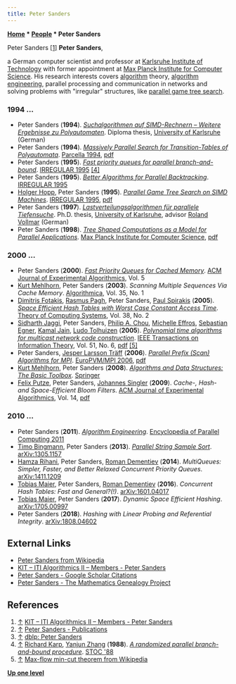 ```yaml
---
title: Peter Sanders
---
```

**[Home](Home "Home") \* [People](People "People") \* Peter Sanders**



 [](http://algo2.iti.kit.edu/english/sanders.php) Peter Sanders <a id="cite-note-1" href="#cite-ref-1">[1]</a> 
**Peter Sanders**,  

a German computer scientist and professor at [Karlsruhe Institute of Technology](https://en.wikipedia.org/wiki/Karlsruhe_Institute_of_Technology) with former appointment at [Max Planck Institute for Computer Science](https://en.wikipedia.org/wiki/Max_Planck_Institute_for_Computer_Science). 
His research interests covers [algorithm](Algorithms "Algorithms") theory, [algorithm engineering](https://en.wikipedia.org/wiki/Algorithm_engineering), parallel processing and communication in networks and solving problems with "irregular" structures, like [parallel game tree search](Parallel_Search "Parallel Search"). 



### 1994 ...


* Peter Sanders (**1994**). *[Suchalgorithmen auf SIMD-Rechnern – Weitere Ergebnisse zu Polyautomaten](https://publikationen.bibliothek.kit.edu/1000087994)*. Diploma thesis, [University of Karlsruhe](https://en.wikipedia.org/wiki/Karlsruhe_Institute_of_Technology) (German)
* Peter Sanders (**1994**). *[Massively Parallel Search for Transition-Tables of Polyautomata](https://publikationen.bibliothek.kit.edu/329894)*. [Parcella 1994](https://dblp.uni-trier.de/db/conf/parcella/parcella1994.html), [pdf](http://algo2.iti.kit.edu/sanders/papers/parcella94.pdf)
* Peter Sanders (**1995**). *[Fast priority queues for parallel branch-and-bound](https://link.springer.com/chapter/10.1007%2F3-540-60321-2_30)*. [IRREGULAR 1995](https://dblp.uni-trier.de/db/conf/irregular/irregular95.html) <a id="cite-note-4" href="#cite-ref-4">[4]</a>
* Peter Sanders (**1995**). *[Better Algorithms for Parallel Backtracking](https://link.springer.com/chapter/10.1007/3-540-60321-2_27)*. [IRREGULAR 1995](https://dblp.uni-trier.de/db/conf/irregular/irregular95.html)
* [Holger Hopp](Holger_Hopp "Holger Hopp"), Peter Sanders (**1995**). *[Parallel Game Tree Search on SIMD Machines](https://link.springer.com/chapter/10.1007/3-540-60321-2_28)*. [IRREGULAR 1995](https://dblp.uni-trier.de/db/conf/irregular/irregular95.html), [pdf](http://algo2.iti.kit.edu/sanders/papers/gamet.pdf)
* Peter Sanders (**1997**). *[Lastverteilungsalgorithmen für parallele Tiefensuche](https://publikationen.bibliothek.kit.edu/997)*. Ph.D. thesis, [University of Karlsruhe](https://en.wikipedia.org/wiki/Karlsruhe_Institute_of_Technology), advisor [Roland Vollmar](Mathematician#RVollmar "Mathematician") (German)
* Peter Sanders (**1998**). *[Tree Shaped Computations as a Model for Parallel Applications](https://www.semanticscholar.org/paper/Tree-Shaped-Computations-as-a-Model-for-Parallel-Sanders/7c87f64bd5b61ea27b2625a32a5e696f6faf814e)*. [Max Planck Institute for Computer Science](https://en.wikipedia.org/wiki/Max_Planck_Institute_for_Informatics), [pdf](http://algo2.iti.kit.edu/sanders/papers/alv.pdf)


### 2000 ...


* Peter Sanders (**2000**). *[Fast Priority Queues for Cached Memory](https://dl.acm.org/doi/10.1145/351827.384249)*. [ACM Journal of Experimental Algorithmics](ACM#JEA "ACM"), Vol. 5
* [Kurt Mehlhorn](Mathematician#KMehlhorn "Mathematician"), Peter Sanders (**2003**). *Scanning Multiple Sequences Via Cache Memory*. [Algorithmica](https://en.wikipedia.org/wiki/Algorithmica), Vol. 35, No. 1
* [Dimitris Fotakis](Mathematician#DFotakis "Mathematician"), [Rasmus Pagh](Mathematician#RPagh "Mathematician"), Peter Sanders, [Paul Spirakis](Mathematician#PGSpirakis "Mathematician") (**2005**). *[Space Efficient Hash Tables with Worst Case Constant Access Time](https://link.springer.com/article/10.1007/s00224-004-1195-x)*. [Theory of Computing Systems](https://en.wikipedia.org/wiki/Theory_of_Computing_Systems), Vol. 38, No. 2
* [Sidharth Jaggi](Mathematician#SJaggi "Mathematician"), Peter Sanders, [Philip A. Chou](Mathematician#PAChou "Mathematician"), [Michelle Effros](Mathematician#MEffros "Mathematician"), [Sebastian Egner](Mathematician#SEgner "Mathematician"), [Kamal Jain](Mathematician#KJain "Mathematician"), [Ludo Tolhuizen](Mathematician#LTolhuizen "Mathematician") (**2005**). *[Polynomial time algorithms for multicast network code construction](https://authors.library.caltech.edu/1814/)*. [IEEE Transactions on Information Theory](IEEE#TIT "IEEE"), Vol. 51, No. 6, [pdf](https://authors.library.caltech.edu/1814/1/JAGieeetit05.pdf) <a id="cite-note-5" href="#cite-ref-5">[5]</a>
* Peter Sanders, [Jesper Larsson Träff](https://dblp.uni-trier.de/pers/hd/t/Tr=auml=ff:Jesper_Larsson) (**2006**). *[Parallel Prefix (Scan) Algorithms for MPI](https://link.springer.com/chapter/10.1007/11846802_15)*. [EuroPVM/MPI 2006](https://dblp.uni-trier.de/db/conf/pvm/pvm2006.html), [pdf](http://algo2.iti.uni-karlsruhe.de/sanders/papers/scan.pdf)
* [Kurt Mehlhorn](Mathematician#KMehlhorn "Mathematician"), Peter Sanders (**2008**). *[Algorithms and Data Structures: The Basic Toolbox](http://www.mpi-inf.mpg.de/~mehlhorn/Toolbox.html)*. [Springer](https://en.wikipedia.org/wiki/Springer_Science%2BBusiness_Media)
* [Felix Putze](https://dblp.uni-trier.de/pers/hd/p/Putze:Felix), Peter Sanders, [Johannes Singler](https://dblp.uni-trier.de/pers/hd/s/Singler:Johannes) (**2009**). *Cache-, Hash- and Space-Efficient Bloom Filters*. [ACM Journal of Experimental Algorithmics](ACM#JEA "ACM"), Vol. 14, [pdf](http://algo2.iti.kit.edu/documents/cacheefficientbloomfilters-jea.pdf)


### 2010 ...


* Peter Sanders (**2011**). *[Algorithm Engineering](https://link.springer.com/referenceworkentry/10.1007/978-0-387-09766-4_89)*. [Encyclopedia of Parallel Computing 2011](https://link.springer.com/referencework/10.1007/978-0-387-09766-4)
* [Timo Bingmann](https://dblp.uni-trier.de/pers/hd/b/Bingmann:Timo), Peter Sanders (**2013**). *[Parallel String Sample Sort](https://publikationen.bibliothek.kit.edu/1000039066)*. [arXiv:1305.1157](https://arxiv.org/abs/1305.1157)
* [Hamza Rihani](https://dblp.uni-trier.de/pers/hd/r/Rihani:Hamza), Peter Sanders, [Roman Dementiev](https://dblp.uni-trier.de/pers/hd/d/Dementiev:Roman) (**2014**). *MultiQueues: Simpler, Faster, and Better Relaxed Concurrent Priority Queues*. [arXiv:1411.1209](https://arxiv.org/abs/1411.1209)
* [Tobias Maier](https://dblp.uni-trier.de/pers/hd/m/Maier:Tobias), Peter Sanders, [Roman Dementiev](https://dblp.uni-trier.de/pers/hd/d/Dementiev:Roman) (**2016**). *Concurrent Hash Tables: Fast and General?(!)*. [arXiv:1601.04017](https://arxiv.org/abs/1601.04017)
* [Tobias Maier](https://dblp.uni-trier.de/pers/hd/m/Maier:Tobias), Peter Sanders (**2017**). *Dynamic Space Efficient Hashing*. [arXiv:1705.00997](https://arxiv.org/abs/1705.00997)
* Peter Sanders (**2018**). *Hashing with Linear Probing and Referential Integrity*. [arXiv:1808.04602](https://arxiv.org/abs/1808.04602)


## External Links


* [Peter Sanders from Wikipedia](https://en.wikipedia.org/wiki/Peter_Sanders_(computer_scientist))
* [KIT – ITI Algorithmics II – Members - Peter Sanders](http://algo2.iti.kit.edu/english/sanders.php)
* [Peter Sanders - Google Scholar Citations](https://scholar.google.com/citations?user=0xWltyAAAAAJ&hl=en)
* [Peter Sanders - The Mathematics Genealogy Project](https://www.genealogy.math.ndsu.nodak.edu/id.php?id=185579)


## References


1. <a id="cite-ref-1" href="#cite-note-1">↑</a> [KIT – ITI Algorithmics II – Members - Peter Sanders](http://algo2.iti.kit.edu/english/sanders.php)
2. <a id="cite-ref-2" href="#cite-note-2">↑</a> [Peter Sanders - Publications](http://algo2.iti.kit.edu/sanders/papers/index.html)
3. <a id="cite-ref-3" href="#cite-note-3">↑</a> [dblp: Peter Sanders](https://dblp.uni-trier.de/pers/hd/s/Sanders_0001:Peter)
4. <a id="cite-ref-4" href="#cite-note-4">↑</a> [Richard Karp](Richard_Karp "Richard Karp"), [Yanjun Zhang](Yanjun_Zhang "Yanjun Zhang") (**1988**). *[A randomized parallel branch-and-bound procedure](https://dl.acm.org/doi/10.1145/62212.62240)*. [STOC '88](https://dblp.uni-trier.de/db/conf/stoc/stoc88.html)
5. <a id="cite-ref-5" href="#cite-note-5">↑</a> [Max-flow min-cut theorem from Wikipedia](https://en.wikipedia.org/wiki/Max-flow_min-cut_theorem)

**[Up one level](People "People")**







 
